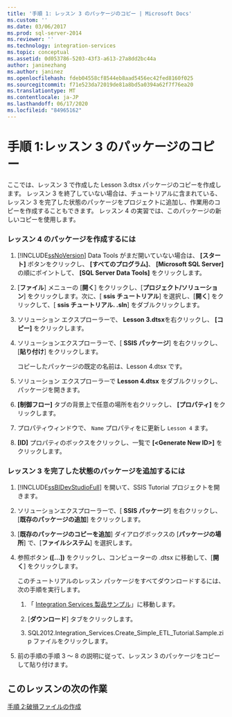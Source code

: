 ```yaml
---
title: '手順 1: レッスン 3 のパッケージのコピー | Microsoft Docs'
ms.custom: ''
ms.date: 03/06/2017
ms.prod: sql-server-2014
ms.reviewer: ''
ms.technology: integration-services
ms.topic: conceptual
ms.assetid: 0d053786-5203-43f3-a613-27a8dd2bc44a
author: janinezhang
ms.author: janinez
ms.openlocfilehash: fdeb04558cf8544eb8aad5456ec42fed8160f025
ms.sourcegitcommit: f71e523da72019de81a8bd5a0394a62f7f76ea20
ms.translationtype: MT
ms.contentlocale: ja-JP
ms.lasthandoff: 06/17/2020
ms.locfileid: "84965162"
---
```

# <a name="step-1-copying-the-lesson-3-package"></a>手順 1:レッスン 3 のパッケージのコピー
  ここでは、レッスン 3 で作成した Lesson 3.dtsx パッケージのコピーを作成します。 レッスン 3 を終了していない場合は、チュートリアルに含まれている、レッスン 3 を完了した状態のパッケージをプロジェクトに追加し、作業用のコピーを作成することもできます。 レッスン 4 の実習では、このパッケージの新しいコピーを使用します。  
  
### <a name="to-create-the-lesson-4-package"></a>レッスン 4 のパッケージを作成するには  
  
1.  [!INCLUDE[ssNoVersion](../includes/ssnoversion-md.md)] Data Tools がまだ開いていない場合は、 **[スタート]** ボタンをクリックし、 **[すべてのプログラム]**、 **[Microsoft SQL Server]** の順にポイントして、 **[SQL Server Data Tools]** をクリックします。  
  
2.  [**ファイル**] メニューの [**開く**] をクリックし、[**プロジェクト/ソリューション**] をクリックします。次に、[ **ssis チュートリアル**] を選択し、[**開く**] をクリックして、[ **ssis チュートリアル. .sln**] をダブルクリックします。  
  
3.  ソリューション エクスプローラーで、 **Lesson 3.dtsx**を右クリックし、 **[コピー]** をクリックします。  
  
4.  ソリューションエクスプローラーで、[ **SSIS パッケージ**] を右クリックし、[**貼り付け**] をクリックします。  
  
     コピーしたパッケージの既定の名前は、Lesson 4.dtsx です。  
  
5.  ソリューション エクスプローラーで **Lesson 4.dtsx** をダブルクリックし、パッケージを開きます。  
  
6.  **[制御フロー]** タブの背景上で任意の場所を右クリックし、 **[プロパティ]** をクリックします。  
  
7.  プロパティウィンドウで、 `Name` プロパティをに更新し `Lesson 4` ます。  
  
8.  **[ID]** プロパティのボックスをクリックし、一覧で **[\<Generate New ID>]** をクリックします。  
  
### <a name="to-add-the-completed-lesson-3-package"></a>レッスン 3 を完了した状態のパッケージを追加するには  
  
1.  [!INCLUDE[ssBIDevStudioFull](../includes/ssbidevstudiofull-md.md)] を開いて、SSIS Tutorial プロジェクトを開きます。  
  
2.  ソリューションエクスプローラーで、[ **SSIS パッケージ**] を右クリックし、[**既存のパッケージの追加**] をクリックします。  
  
3.  [**既存のパッケージのコピーを追加**] ダイアログボックスの [**パッケージの場所**] で、[**ファイルシステム**] を選択します。  
  
4.  参照ボタン **([...])** をクリックし、コンピューターの .dtsx に移動して、[**開く**] をクリックします。  
  
     このチュートリアルのレッスン パッケージをすべてダウンロードするには、次の手順を実行します。  
  
    1.  「 [Integration Services 製品サンプル](https://go.microsoft.com/fwlink/?LinkId=275027)」に移動します。  
  
    2.  [**ダウンロード**] タブをクリックします。  
  
    3.  SQL2012.Integration_Services.Create_Simple_ETL_Tutorial.Sample.zip ファイルをクリックします。  
  
5.  前の手順の手順 3 ～ 8 の説明に従って、レッスン 3 のパッケージをコピーして貼り付けます。  
  
## <a name="next-task-in-lesson"></a>このレッスンの次の作業  
 [手順 2:破損ファイルの作成](lesson-4-2-creating-a-corrupted-file.md)  
  
  
